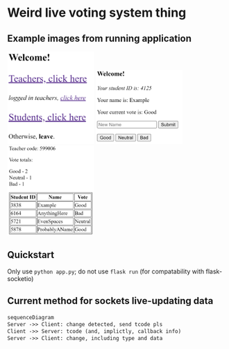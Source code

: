 # Weird live voting system thing
## Example images from running application
<img src="example-images/main-view.png" alt="Image from Main Page" width="200"/>
<img src="example-images/student-view.png" alt="Image from Student View" width="200"/>
<img src="example-images/teacher-view.png" alt="Image from Teacher View" width="200"/>

## Quickstart

Only use `python app.py`; do not use `flask run`
(for compatability with flask-socketio)

## Current method for sockets live-updating data
```mermaid
sequenceDiagram
Server ->> Client: change detected, send tcode pls
Client ->> Server: tcode (and, implictly, callback info)
Server ->> Client: change, including type and data
```